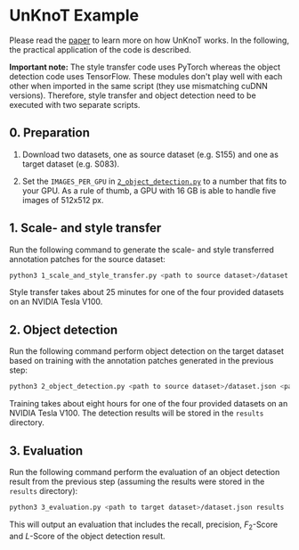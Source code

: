 # UnKnoT Example

Please read the [paper](#) to learn more on how UnKnoT works. In the following, the practical application of the code is described.

**Important note:** The style transfer code uses PyTorch whereas the object detection code uses TensorFlow. These modules don't play well with each other when imported in the same script (they use mismatching cuDNN versions). Therefore, style transfer and object detection need to be executed with two separate scripts.

## 0. Preparation

1. Download two datasets, one as source dataset (e.g. S155) and one as target dataset (e.g. S083).

2. Set the `IMAGES_PER_GPU` in [`2_object_detection.py`](2_object_detection.py) to a number that fits to your GPU. As a rule of thumb, a GPU with 16 GB is able to handle five images of 512x512 px.

## 1. Scale- and style transfer

Run the following command to generate the scale- and style transferred annotation patches for the source dataset:

```bash
python3 1_scale_and_style_transfer.py <path to source dataset>/dataset.json <path to target dataset>/dataset.json
```

Style transfer takes about 25 minutes for one of the four provided datasets on an NVIDIA Tesla V100.

## 2. Object detection

Run the following command perform object detection on the target dataset based on training with the annotation patches generated in the previous step:

```bash
python3 2_object_detection.py <path to source dataset>/dataset.json <path to target dataset>/dataset.json results
```

Training takes about eight hours for one of the four provided datasets on an NVIDIA Tesla V100. The detection results will be stored in the `results` directory.

## 3. Evaluation

Run the following command perform the evaluation of an object detection result from the previous step (assuming the results were stored in the `results` directory):

```bash
python3 3_evaluation.py <path to target dataset>/dataset.json results
```

This will output an evaluation that includes the recall, precision, <i>F</i><sub>2</sub>-Score and <i>L</i>-Score of the object detection result.
